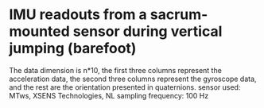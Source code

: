 # IMU readouts from a sacrum-mounted sensor during vertical jumping (barefoot)
The data dimension is n*10, the first three columns represent the acceleration data, the second three columns represent the gyroscope data, and the rest are the orientation presented in quaternions.
sensor used: MTws, XSENS Technologies, NL
sampling frequency: 100 Hz
